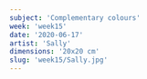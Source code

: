 ```yaml
---
subject: 'Complementary colours'
week: 'week15'
date: '2020-06-17'
artist: 'Sally'
dimensions: '20x20 cm'
slug: 'week15/Sally.jpg'
---
```

